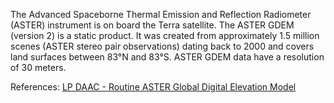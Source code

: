 The Advanced Spaceborne Thermal Emission and Reflection Radiometer (ASTER) instrument is on board the Terra satellite. The ASTER GDEM (version 2) is a static product. It was created from approximately 1.5 million scenes (ASTER stereo pair observations) dating back to 2000 and covers land surfaces between 83°N and 83°S. ASTER GDEM data have a resolution of 30 meters.

References: [LP DAAC - Routine ASTER Global Digital Elevation Model](https://lpdaac.usgs.gov/products/astgtmv002/)


